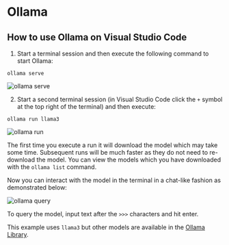 # Ollama

## How to use Ollama on Visual Studio Code

1. Start a terminal session and then execute the following command to start Ollama:

`ollama serve`

![ollama serve](/images/ollama/ollama-serve.png)

2. Start a second terminal session (in Visual Studio Code click the `+` symbol at the top right of the terminal) and then execute:

`ollama run llama3`

![ollama run](/images/ollama/ollama-run.png)

The first time you execute a run it will download the model which may take some time. Subsequent runs will be much faster as they do not need to re-download the model. You can view the models which you have downloaded with the `ollama list` command.

Now you can interact with the model in the terminal in a chat-like fashion as demonstrated below:

![ollama query](/images/ollama/ollama-query.png)

To query the model, input text after the `>>>` characters and hit enter. 

This example uses `llama3` but other models are available in the [Ollama Library](https://ollama.com/library).
